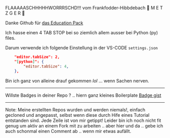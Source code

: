 FLAAAAASCHHHHHWORRRSCHD!!! vom Frankfodder-Hibbdebach 🐽 M E T Z G E R 🐽

Danke Github für [das Education Pack](https://education.github.com/pack)

Ich hasse einen 4 TAB STOP bei so ziemlich allem ausser bei Python (py) files. 

Darum verwende ich folgende Einstellung in der VS-CODE `settings.json`


```json
    "editor.tabSize": 2,
    "[python]": {
        "editor.tabSize": 4,
    },    
```

Bin ich ganz von alleine drauf gekommen *lol* ... wenn Sachen nerven.

---

Willste Badges in deiner Repo ? .. hiern ganz kleines Boilerplate
[Badge gist](https://gist.github.com/oje-edu/d11d332f9cdf2c6674a558ca9517328f)

---
Note:
Meine erstellten Repos wurden und werden niemals!, einfach gecloned und angepasst, selbst wenn diese durch Hife eines Tutorial entstanden sind. Jede Zeile ist von mir getippt!
Leider bin ich noch nicht fit genug um aktiv an einem Fork mit zu arbeiten .. aber hier und da .. gebe ich auch schonmal einen Comment ab .. wenn mir etwas aufällt.
